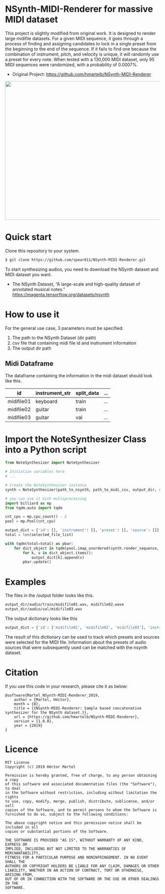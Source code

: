 # NSynth-MIDI-Renderer for massive MIDI dataset 

This project is slightly modified from original work. It is designed to render large midifile datasets.
For a given MIDI sequence, it goes through a process of finding and assigning candidates to lock in a single preset from the beginning to the end of the sequence. 
If it fails to find one because the combination of instrument, pitch, and velocity is unique, it will randomly use a preset for every note. 
When tested with a 130,000 MIDI dataset, only 95 MIDI sequences were randomized, with a probability of 0.0007%.

* Original Project: https://github.com/hmartelb/NSynth-MIDI-Renderer

<p align="center">
<a href="docs/NoteSynthesizer_diagram.png"><img src="docs/NoteSynthesizer_diagram.png" width="650" height="450"/></a>
</p>

# Quick start
Clone this repository to your system.
```bash
$ git clone https://github.com/spear011/NSynth-MIDI-Renderer.git
```

To start synthesizing audios, you need to download the NSynth dataset and MIDI dataset you want.

* The NSynth Dataset, “A large-scale and high-quality dataset of annotated musical notes.” https://magenta.tensorflow.org/datasets/nsynth

# How to use it 
For the general use case, 3 parameters must be specified:
1)	The path to the NSynth Dataset (dir path)
2)	csv file that containing midi file id and instrument information
3)	The output dir path

## Midi Dataframe
The dataframe containing the information in the midi dataset should look like this.

|id|instrument_str|split_data|...|
|---|---|---|---|
|midifile01|keyboard|train|...|
|midifile02|guitar|train|...|
|midifile03|guitar|val|...|

# Import the NoteSynthesizer Class into a Python script

```python
from NoteSynthesizer import NoteSynthesizer

# Initialize variables here
# ...

# Create the NoteSynthesizer instance
synth = NoteSynthesizer(path_to_nsynth, path_to_midi_csv, output_dir, sr, velocities, preload)  

# you can use it with multiprocessing
import billiard as mp
from tqdm.auto import tqdm

cnt_cpu = mp.cpu_count() - 2
pool = mp.Pool(cnt_cpu)

output_dict = {'id': [], 'instrument': [], 'preset': [], 'source': []}
total = len(selected_file_list)

with tqdm(total=total) as pbar:
    for dict_object in tqdm(pool.imap_unordered(synth.render_sequence, selected_file_list)):
        for k, v in dict_object.items():
            output_dict[k].append(v)
        pbar.update()

```

# Examples
The files in the /output folder looks like this.
```bash
output_dir/audio/train/midifile01.wav, midifile02.wave
output_dir/audio/val/midifile03.wav
```
The output dictionary looks like this

```python
output_dict = {'id': ['midifile01', 'midifile02', 'midifile03'], 'instrument': ['keyboard', 'guitar', 'guitar'] ,'preset': ['030', '002', 'random'], 'source': [1, 0, 'random']}
```

The result of this dictionary can be used to track which presets and sources were selected for the MIDI file. 
Information about the presets of audio sources that were subsequently used can be matched with the nsynth dataset.

# Citation
If you use this code in your research, please cite it as below:
```
@software{Martel_NSynth-MIDI-Renderer_2019,
    author = {Martel, Héctor},
    month = {8},
    title = {{NSynth-MIDI-Renderer: Sample based concatenative synthesizer for the NSynth dataset.}},
    url = {https://github.com/hmartelb/NSynth-MIDI-Renderer},
    version = {1.0.0},
    year = {2019}
}
```

# Licence

```
MIT License
Copyright (c) 2019 Héctor Martel

Permission is hereby granted, free of charge, to any person obtaining a copy
of this software and associated documentation files (the "Software"), to deal
in the Software without restriction, including without limitation the rights
to use, copy, modify, merge, publish, distribute, sublicense, and/or sell
copies of the Software, and to permit persons to whom the Software is
furnished to do so, subject to the following conditions:

The above copyright notice and this permission notice shall be included in all
copies or substantial portions of the Software.

THE SOFTWARE IS PROVIDED "AS IS", WITHOUT WARRANTY OF ANY KIND, EXPRESS OR
IMPLIED, INCLUDING BUT NOT LIMITED TO THE WARRANTIES OF MERCHANTABILITY,
FITNESS FOR A PARTICULAR PURPOSE AND NONINFRINGEMENT. IN NO EVENT SHALL THE
AUTHORS OR COPYRIGHT HOLDERS BE LIABLE FOR ANY CLAIM, DAMAGES OR OTHER
LIABILITY, WHETHER IN AN ACTION OF CONTRACT, TORT OR OTHERWISE, ARISING FROM,
OUT OF OR IN CONNECTION WITH THE SOFTWARE OR THE USE OR OTHER DEALINGS IN THE
SOFTWARE.
```
